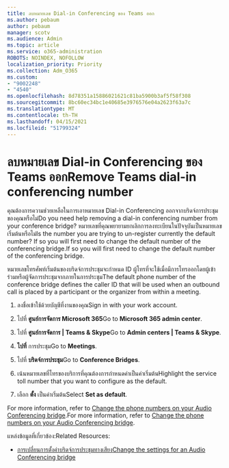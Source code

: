 ```yaml
---
title: ลบหมายเลข Dial-in Conferencing ของ Teams ออก
ms.author: pebaum
author: pebaum
manager: scotv
ms.audience: Admin
ms.topic: article
ms.service: o365-administration
ROBOTS: NOINDEX, NOFOLLOW
localization_priority: Priority
ms.collection: Adm_O365
ms.custom:
- "9002248"
- "4540"
ms.openlocfilehash: 8d78351a15886021621c81ba5900b3af5f58f308
ms.sourcegitcommit: 8bc60ec34bc1e40685e3976576e04a2623f63a7c
ms.translationtype: MT
ms.contentlocale: th-TH
ms.lasthandoff: 04/15/2021
ms.locfileid: "51799324"
---
```

# <a name="remove-teams-dial-in-conferencing-number"></a><span data-ttu-id="66713-102">ลบหมายเลข Dial-in Conferencing ของ Teams ออก</span><span class="sxs-lookup"><span data-stu-id="66713-102">Remove Teams dial-in conferencing number</span></span>

<span data-ttu-id="66713-103">คุณต้องการความช่วยเหลือในการเอาหมายเลข Dial-in Conferencing ออกจากบริดจ์การประชุมของคุณหรือไม่</span><span class="sxs-lookup"><span data-stu-id="66713-103">Do you need help removing a dial-in conferencing number from your conference bridge?</span></span> <span data-ttu-id="66713-104">หมายเลขที่คุณพยายามยกเลิกการลงทะเบียนในปัจจุบันเป็นหมายเลขเริ่มต้นหรือไม่</span><span class="sxs-lookup"><span data-stu-id="66713-104">Is the number you are trying to un-register currently the default number?</span></span> <span data-ttu-id="66713-105">If so you will first need to change the default number of the conferencing bridge.</span><span class="sxs-lookup"><span data-stu-id="66713-105">If so you will first need to change the default number of the conferencing bridge.</span></span>

<span data-ttu-id="66713-106">หมายเลขโทรศัพท์เริ่มต้นของบริดจ์การประชุมจะกําหนด ID ผู้โทรที่จะใช้เมื่อมีการโทรออกโดยผู้เข้าร่วมหรือผู้จัดการประชุมจากภายในการประชุม</span><span class="sxs-lookup"><span data-stu-id="66713-106">The default phone number of the conference bridge defines the caller ID that will be used when an outbound call is placed by a participant or the organizer from within a meeting.</span></span>

1. <span data-ttu-id="66713-107">ลงชื่อเข้าใช้ด้วยบัญชีที่งานของคุณ</span><span class="sxs-lookup"><span data-stu-id="66713-107">Sign in with your work account.</span></span>

2. <span data-ttu-id="66713-108">ไปที่ **ศูนย์การจัดการ Microsoft 365**</span><span class="sxs-lookup"><span data-stu-id="66713-108">Go to **Microsoft 365 admin center**.</span></span>

3. <span data-ttu-id="66713-109">ไปที่ **ศูนย์การจัดการ | Teams & Skype**</span><span class="sxs-lookup"><span data-stu-id="66713-109">Go to **Admin centers | Teams & Skype**.</span></span>

4. <span data-ttu-id="66713-110">**ไปที่** การประชุม</span><span class="sxs-lookup"><span data-stu-id="66713-110">Go to **Meetings**.</span></span>

5. <span data-ttu-id="66713-111">ไปที่ **บริดจ์การประชุม**</span><span class="sxs-lookup"><span data-stu-id="66713-111">Go to **Conference Bridges**.</span></span>

6. <span data-ttu-id="66713-112">เน้นหมายเลขที่โทรของบริการที่คุณต้องการกําหนดค่าเป็นค่าเริ่มต้น</span><span class="sxs-lookup"><span data-stu-id="66713-112">Highlight the service toll number that you want to configure as the default.</span></span>

7. <span data-ttu-id="66713-113">เลือก **ตั้ง** เป็นค่าเริ่มต้น</span><span class="sxs-lookup"><span data-stu-id="66713-113">Select **Set as default**.</span></span>

<span data-ttu-id="66713-114">For more information, refer to [Change the phone numbers on your Audio Conferencing bridge](https://docs.microsoft.com/microsoftteams/change-the-phone-numbers-on-your-audio-conferencing-bridge).</span><span class="sxs-lookup"><span data-stu-id="66713-114">For more information, refer to [Change the phone numbers on your Audio Conferencing bridge](https://docs.microsoft.com/microsoftteams/change-the-phone-numbers-on-your-audio-conferencing-bridge).</span></span>

<span data-ttu-id="66713-115">แหล่งข้อมูลที่เกี่ยวข้อง:</span><span class="sxs-lookup"><span data-stu-id="66713-115">Related Resources:</span></span>

- [<span data-ttu-id="66713-116">การเปลี่ยนการตั้งค่าบริดจ์การประชุมทางเสียง</span><span class="sxs-lookup"><span data-stu-id="66713-116">Change the settings for an Audio Conferencing bridge</span></span>](https://docs.microsoft.com/microsoftteams/change-the-settings-for-an-audio-conferencing-bridge)
